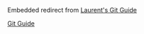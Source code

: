 <!-- markdownlint-disable -->

<!--  If you clicked on "Edit on Github"
      Request an edit at https://github.com/laurentlaurent/guides/issues
      This page's job is to redirect to the raw md file on another repo -->

Embedded redirect from [Laurent's Git Guide](https://github.com/laurentlaurent/guides/blob/master/guide-git.md)

[Git Guide](https://raw.githubusercontent.com/laurentlaurent/guides/master/guide-git.md)